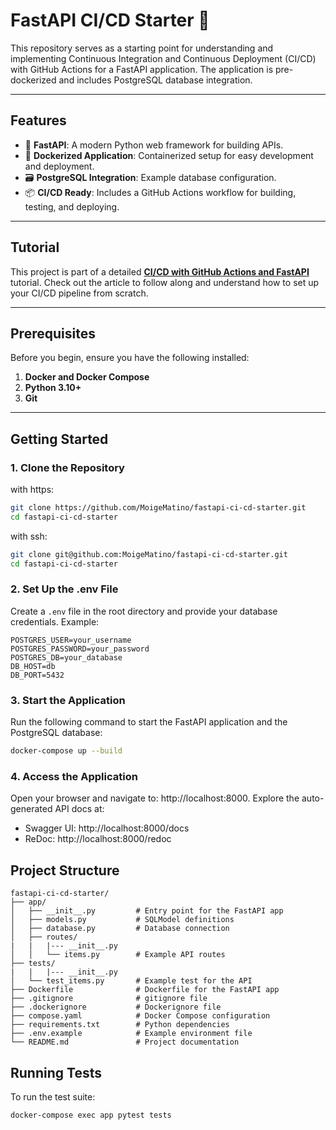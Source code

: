 # FastAPI CI/CD Starter 🚀

This repository serves as a starting point for understanding and implementing Continuous Integration and Continuous Deployment (CI/CD) with GitHub Actions for a FastAPI application. The application is pre-dockerized and includes PostgreSQL database integration.

---

## Features
- 🐍 **FastAPI**: A modern Python web framework for building APIs.
- 🐳 **Dockerized Application**: Containerized setup for easy development and deployment.
- 🗃️ **PostgreSQL Integration**: Example database configuration.
- 📦 **CI/CD Ready**: Includes a GitHub Actions workflow for building, testing, and deploying.

---

## Tutorial

This project is part of a detailed [**CI/CD with GitHub Actions and FastAPI**](https://agathabahati.hashnode.dev/preview/65a98cf90f58063884316aad#heading-objectives) tutorial. Check out the article to follow along and understand how to set up your CI/CD pipeline from scratch.

---

## Prerequisites
Before you begin, ensure you have the following installed:
1. **Docker and Docker Compose**
2. **Python 3.10+**
3. **Git**

---

## Getting Started

### 1. Clone the Repository
with https:
```bash
git clone https://github.com/MoigeMatino/fastapi-ci-cd-starter.git
cd fastapi-ci-cd-starter
```
with ssh:
```bash
git clone git@github.com:MoigeMatino/fastapi-ci-cd-starter.git
cd fastapi-ci-cd-starter
```
### 2. Set Up the .env File
Create a `.env` file in the root directory and provide your database credentials. Example:
```plaintext
POSTGRES_USER=your_username
POSTGRES_PASSWORD=your_password
POSTGRES_DB=your_database
DB_HOST=db
DB_PORT=5432
```

### 3. Start the Application

Run the following command to start the FastAPI application and the PostgreSQL database:
```bash
docker-compose up --build
```

### 4. Access the Application

Open your browser and navigate to: http://localhost:8000. Explore the auto-generated API docs at:

- Swagger UI: http://localhost:8000/docs
- ReDoc: http://localhost:8000/redoc

## Project Structure
```plaintext
fastapi-ci-cd-starter/
├── app/
│   ├── __init__.py         # Entry point for the FastAPI app
│   ├── models.py           # SQLModel definitions
│   ├── database.py         # Database connection
│   ├── routes/
|   |   |--- __init__.py  
│   │   └── items.py        # Example API routes
├── tests/
|   |   |--- __init__.py
│   └── test_items.py       # Example test for the API
├── Dockerfile              # Dockerfile for the FastAPI app
├── .gitignore              # gitignore file
├── .dockerignore           # Dockerignore file
├── compose.yaml            # Docker Compose configuration
├── requirements.txt        # Python dependencies
├── .env.example            # Example environment file
└── README.md               # Project documentation

```
## Running Tests
To run the test suite:
```bash
docker-compose exec app pytest tests
```
